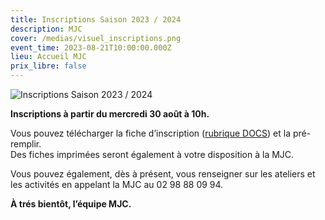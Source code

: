 ```yaml
---
title: Inscriptions Saison 2023 / 2024
description: MJC
cover: /medias/visuel_inscriptions.png
event_time: 2023-08-21T10:00:00.000Z
lieu: Accueil MJC
prix_libre: false
---
```

![Inscriptions Saison 2023 / 2024](/medias/visuel_inscriptions.png "MJC Morlaix")

**Inscriptions à partir du mercredi 30 août à 10h.**

Vous pouvez télécharger la fiche d’inscription ([rubrique DOCS](https://www.mjcmorlaix.com/documents/)) et la pré-remplir.\
Des fiches imprimées seront également à votre disposition à la MJC.

Vous pouvez également, dès à présent, vous renseigner sur les ateliers et les activités en appelant la MJC au 02 98 88 09 94.

**À trés bientôt, l’équipe MJC.**